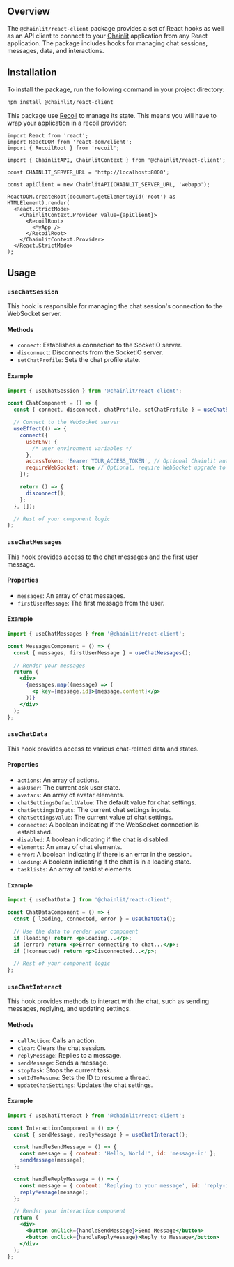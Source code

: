 ## Overview

The `@chainlit/react-client` package provides a set of React hooks as well as an API client to connect to your [Chainlit](https://github.com/Chainlit/chainlit) application from any React application. The package includes hooks for managing chat sessions, messages, data, and interactions.

## Installation

To install the package, run the following command in your project directory:

```sh
npm install @chainlit/react-client
```

This package use [Recoil](https://github.com/facebookexperimental/Recoil) to manage its state. This means you will have to wrap your application in a recoil provider:

```tsx
import React from 'react';
import ReactDOM from 'react-dom/client';
import { RecoilRoot } from 'recoil';

import { ChainlitAPI, ChainlitContext } from '@chainlit/react-client';

const CHAINLIT_SERVER_URL = 'http://localhost:8000';

const apiClient = new ChainlitAPI(CHAINLIT_SERVER_URL, 'webapp');

ReactDOM.createRoot(document.getElementById('root') as HTMLElement).render(
  <React.StrictMode>
    <ChainlitContext.Provider value={apiClient}>
      <RecoilRoot>
        <MyApp />
      </RecoilRoot>
    </ChainlitContext.Provider>
  </React.StrictMode>
);
```

## Usage

### `useChatSession`

This hook is responsible for managing the chat session's connection to the WebSocket server.

#### Methods

- `connect`: Establishes a connection to the SocketIO server.
- `disconnect`: Disconnects from the SocketIO server.
- `setChatProfile`: Sets the chat profile state.

#### Example

```jsx
import { useChatSession } from '@chainlit/react-client';

const ChatComponent = () => {
  const { connect, disconnect, chatProfile, setChatProfile } = useChatSession();

  // Connect to the WebSocket server
  useEffect(() => {
    connect({
      userEnv: {
        /* user environment variables */
      },
      accessToken: 'Bearer YOUR_ACCESS_TOKEN', // Optional Chainlit auth token
      requireWebSocket: true // Optional, require WebSocket upgrade to be successful before user can interact with the chat bot. Will retry upgrade request every 500ms until successful. Default to false.
    });

    return () => {
      disconnect();
    };
  }, []);

  // Rest of your component logic
};
```

### `useChatMessages`

This hook provides access to the chat messages and the first user message.

#### Properties

- `messages`: An array of chat messages.
- `firstUserMessage`: The first message from the user.

#### Example

```jsx
import { useChatMessages } from '@chainlit/react-client';

const MessagesComponent = () => {
  const { messages, firstUserMessage } = useChatMessages();

  // Render your messages
  return (
    <div>
      {messages.map((message) => (
        <p key={message.id}>{message.content}</p>
      ))}
    </div>
  );
};
```

### `useChatData`

This hook provides access to various chat-related data and states.

#### Properties

- `actions`: An array of actions.
- `askUser`: The current ask user state.
- `avatars`: An array of avatar elements.
- `chatSettingsDefaultValue`: The default value for chat settings.
- `chatSettingsInputs`: The current chat settings inputs.
- `chatSettingsValue`: The current value of chat settings.
- `connected`: A boolean indicating if the WebSocket connection is established.
- `disabled`: A boolean indicating if the chat is disabled.
- `elements`: An array of chat elements.
- `error`: A boolean indicating if there is an error in the session.
- `loading`: A boolean indicating if the chat is in a loading state.
- `tasklists`: An array of tasklist elements.

#### Example

```jsx
import { useChatData } from '@chainlit/react-client';

const ChatDataComponent = () => {
  const { loading, connected, error } = useChatData();

  // Use the data to render your component
  if (loading) return <p>Loading...</p>;
  if (error) return <p>Error connecting to chat...</p>;
  if (!connected) return <p>Disconnected...</p>;

  // Rest of your component logic
};
```

### `useChatInteract`

This hook provides methods to interact with the chat, such as sending messages, replying, and updating settings.

#### Methods

- `callAction`: Calls an action.
- `clear`: Clears the chat session.
- `replyMessage`: Replies to a message.
- `sendMessage`: Sends a message.
- `stopTask`: Stops the current task.
- `setIdToResume`: Sets the ID to resume a thread.
- `updateChatSettings`: Updates the chat settings.

#### Example

```jsx
import { useChatInteract } from '@chainlit/react-client';

const InteractionComponent = () => {
  const { sendMessage, replyMessage } = useChatInteract();

  const handleSendMessage = () => {
    const message = { content: 'Hello, World!', id: 'message-id' };
    sendMessage(message);
  };

  const handleReplyMessage = () => {
    const message = { content: 'Replying to your message', id: 'reply-id' };
    replyMessage(message);
  };

  // Render your interaction component
  return (
    <div>
      <button onClick={handleSendMessage}>Send Message</button>
      <button onClick={handleReplyMessage}>Reply to Message</button>
    </div>
  );
};
```
